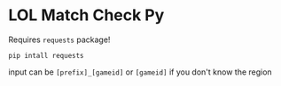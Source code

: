 # LOL Match Check Py
Requires `requests` package!

`pip intall requests`

input can be `[prefix]_[gameid]` or `[gameid]` if you don't know the region